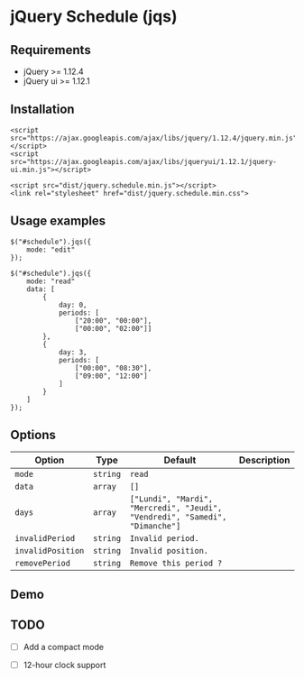 # jQuery Schedule (jqs)

## Requirements

- jQuery >= 1.12.4
- jQuery ui >= 1.12.1

## Installation

    <script src="https://ajax.googleapis.com/ajax/libs/jquery/1.12.4/jquery.min.js"></script>
    <script src="https://ajax.googleapis.com/ajax/libs/jqueryui/1.12.1/jquery-ui.min.js"></script>
    
    <script src="dist/jquery.schedule.min.js"></script>
    <link rel="stylesheet" href="dist/jquery.schedule.min.css">

## Usage examples

```
$("#schedule").jqs({
    mode: "edit"
});

$("#schedule").jqs({
    mode: "read"
    data: [
        {
            day: 0,
            periods: [
                ["20:00", "00:00"],
                ["00:00", "02:00"]]
        },
        {
            day: 3,
            periods: [
                ["00:00", "08:30"],
                ["09:00", "12:00"]
            ]
        }
    ]
});
```

## Options

| Option | Type | Default | Description
| --- | --- |  --- |  --- |
| `mode` | `string` | `read` | 
| `data` | `array` | `[]` | 
| `days` | `array` | `["Lundi", "Mardi", "Mercredi", "Jeudi", "Vendredi", "Samedi", "Dimanche"]` |
| `invalidPeriod` | `string` | `Invalid period.` | 
| `invalidPosition` | `string` | `Invalid position.` | 
| `removePeriod` | `string` | `Remove this period ?` | 

## Demo


## TODO
- [ ] Add a compact mode
- [ ] 12-hour clock support


